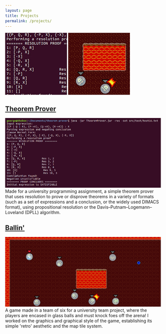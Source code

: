 ```yaml
---
layout: page
title: Projects
permalink: /projects/
---
```


[![Theorem Prover](/images/projects/theorem-prover-thumb.jpg)](#theorem-prover) [![Ballin'](/images/projects/ballin-thumb.jpg)](#ballin)

## [Theorem Prover](https://github.com/georgejkaye/theorem-prover)
![Theorem Prover](/images/projects/theorem-prover.jpg)
Made for a university programming assignment, a simple theorem prover that uses resolution to prove or disprove theorems in a variety of formats (such as a set of expressions and a conclusion, or the widely used DIMACS format), using propositional resolution or the Davis–Putnam–Logemann–Loveland (DPLL) algorithm.

## [Ballin'](https://github.com/georgejkaye/ballin-game)
![Theorem Prover](/images/projects/ballin.jpg)
A game made in a team of six for a university team project, where the players are encased in glass balls and must knock foes off the arena! I worked on the graphics and graphical style of the game, establishing its simple 'retro' aesthetic and the map tile system.